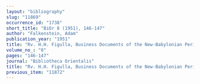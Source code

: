 ```yaml
---
layout: "bibliography"
slug: "11869"
occurrence_id: "1738"
short_title: "BiOr 8 (1951), 146-147"
author: "Falkenstein, Adam"
publication_year: "1951"
title: "Rv. H.H. Figulla, Business Documents of the New-Babylonian Period"
volume_no_: "8"
pages: "146-147"
journal: "Bibliotheca Orientalis"
title: "Rv. H.H. Figulla, Business Documents of the New-Babylonian Period"
previous_item: "11872"
---
```

